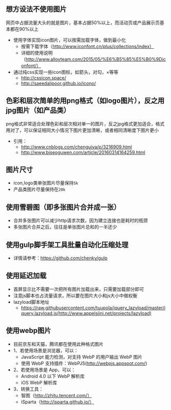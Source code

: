 ## 想方设法不使用图片
网页中占据流量大头的就是图片，基本占据50%以上，而活动页或产品展示页基本都在90%以上
* 使用字体实现icon图片，可以按需加载字体，做到最小化
	* 按需下载字体（http://www.iconfont.cn/plus/collections/index）
	* 详细的使用说明（http://www.alloyteam.com/2015/05/%E6%B5%85%E5%B0%9Diconfont/）
* 通过纯css实现一些icon图标，如箭头，对勾，×等等
	* http://cssicon.space/
	* http://saeedalipoor.github.io/icono/

## 色彩和层次简单的用png格式（如logo图片），反之用jpg图片（如产品类）
png格式非常适合处理色彩和层次相对单一的图片，反之jpg格式更加适合，格式用对了，可以保证相同大小情况下图片更加清晰，或者相同清晰度下图片更小
* 引用：
	* http://www.cnblogs.com/chenguiya/p/3216909.html
	* http://www.bjseoguwen.com/article/20160314164259.html

## 图片尺寸
* icon,logo类单张图片尽量保持`5k`
* 产品类图片尽量保持在`20k`

## 使用雪碧图（即多张图片合并成一张）
* 合并多张图片可以减少http请求次数，因为建立连接也是耗时的瓶颈
* 多张图片合并之后，往往是单张图片总和的一半还少

## 使用gulp脚手架工具批量自动化压缩处理
* 详情请参考：https://github.com/chenky/gulp

## 使用延迟加载
* 首屏显示比不需要一次把所有图片加载出来，只需要加载部分即可
* 注意js脚本也占流量请求，所以要在图片大小和js大小中做权衡
* lazyload脚本地址
	* https://raw.githubusercontent.com/tuupola/jquery_lazyload/master/jquery.lazyload.js(http://www.appelsiini.net/projects/lazyload)

## 使用webp图片
* 目前京东和天猫，腾讯都在使用此种格式图片
* 1、若使用场景是浏览器，可以：
	* JavaScript 能力检测，对支持 WebP 的用户输出 WebP 图片
	* 使用 WebP 支持插件：WebPJS(http://webpjs.appspot.com/) 
* 2、若使用场景是 App，可以：
	* Android 4.0 以下 WebP 解析库
	* iOS WebP 解析库
* 3、转换工具：
	* 智图（http://zhitu.tencent.com/）
	* iSparta（http://isparta.github.io/）
